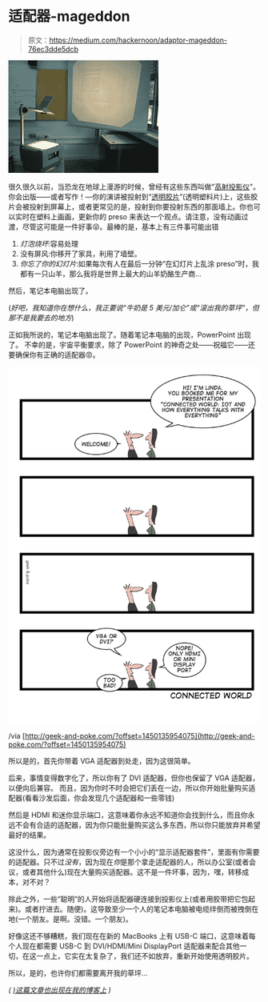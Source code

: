 # 适配器-mageddon

> 原文：<https://medium.com/hackernoon/adaptor-mageddon-76ec3dde5dcb>

![](img/c165f99d64be6578de6efa1c4aac7418.png)

很久很久以前，当恐龙在地球上漫游的时候，曾经有这些东西叫做"[高射投影仪](https://en.wikipedia.org/wiki/Overhead_projector)"。你会出版——或者写作！—你的演讲被投射到“[透明胶片](https://en.wikipedia.org/wiki/Transparency_(projection))”(透明塑料片)上，这些胶片会被投射到屏幕上，或者更常见的是，投射到你要投射东西的那面墙上。你也可以实时在塑料上画画，更新你的 preso 来表达一个观点。请注意，没有动画过渡，尽管这可能是一件好事😝。最棒的是，基本上有三件事可能出错

1.  *灯泡烧坏*:容易处理
2.  没有屏风:你移开了家具，利用了墙壁。
3.  *你忘了你的幻灯片*:如果每次有人在最后一分钟“在幻灯片上乱涂 preso”时，我都有一只山羊，那么我将是世界上最大的山羊奶酪生产商…

然后，笔记本电脑出现了。

(*好吧，我知道你在想什么，我正要说“牛奶是 5 美元/加仑”或“滚出我的草坪”，但那不是我要去的地方*)

正如我所说的，笔记本电脑出现了。随着笔记本电脑的出现，PowerPoint 出现了。
不幸的是，宇宙平衡要求，除了 PowerPoint 的神奇之处——祝福它——还要确保你有正确的适配器😡。

![](img/31d91bc7dfb3b681fdd04555b3dbffdb.png)

/via [http://geek-and-poke.com/?offset=1450135954075](http://geek-and-poke.com/?offset=1450135954075)

所以是的，首先你带着 VGA 适配器到处走，因为这很简单。

后来，事情变得数字化了，所以你有了 DVI 适配器，但你也保留了 VGA 适配器，以便向后兼容。
而且，因为你时不时会把它们丢在一边，所以你开始批量购买适配器(看看沙发后面，你会发现几个适配器和一些零钱)

然后是 HDMI 和迷你显示端口，这意味着你永远不知道你会找到什么，而且你永远不会有合适的适配器，因为你只能批量购买这么多东西，所以你只能放弃并希望最好的结果。

这没什么，因为通常在投影仪旁边有一个小小的“显示适配器套件”，里面有你需要的适配器。只不过*没有*，因为现在*你*是那个拿走适配器的人，所以办公室(或者会议，或者其他什么)现在大量购买适配器。这不是一件坏事，因为，嘿，转移成本，对不对？

除此之外，一些“聪明”的人开始将适配器硬连接到投影仪上(或者用胶带把它包起来)。或者拧进去。随便)。这导致至少一个人的笔记本电脑被电缆绊倒而被拽倒在地(一个朋友。是啊。没错。一个朋友)。

好像这还不够糟糕，我们现在在新的 MacBooks 上有 USB-C 端口，这意味着每个人现在都需要 USB-C 到 DVI/HDMI/Mini DisplayPort 适配器来配合其他一切，在这一点上，它实在太复杂了，我们还不如放弃，重新开始使用透明胶片。

所以，是的，也许你们都需要离开我的草坪…

*(* [*)这篇文章也出现在我的博客上*](https://dieswaytoofast.blogspot.com/2018/10/adaptor-mageddon.html) *)*